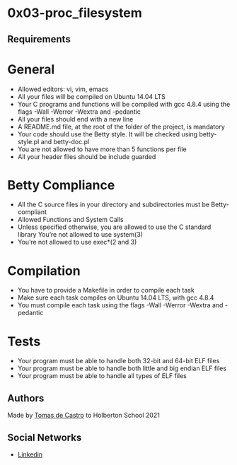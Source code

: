 # 0x03-proc_filesystem


## Requirements

# General
- Allowed editors: vi, vim, emacs
- All your files will be compiled on Ubuntu 14.04 LTS
- Your C programs and functions will be compiled with gcc 4.8.4 using the flags -Wall -Werror -Wextra and -pedantic
- All your files should end with a new line
- A README.md file, at the root of the folder of the project, is mandatory
- Your code should use the Betty style. It will be checked using betty-style.pl and betty-doc.pl
- You are not allowed to have more than 5 functions per file
- All your header files should be include guarded

# Betty Compliance
- All the C source files in your directory and subdirectories must be Betty-compliant
- Allowed Functions and System Calls
- Unless specified otherwise, you are allowed to use the C standard library
 You’re not allowed to use system(3)
- You’re not allowed to use exec*(2 and 3)

# Compilation
- You have to provide a Makefile in order to compile each task
- Make sure each task compiles on Ubuntu 14.04 LTS, with gcc 4.8.4
- You must compile each task using the flags -Wall -Werror -Wextra and -pedantic

# Tests
- Your program must be able to handle both 32-bit and 64-bit ELF files
- Your program must be able to handle both little and big endian ELF files
- Your program must be able to handle all types of ELF files

## Authors
Made by [Tomas de Castro](https://github.com/tomi1710) to Holberton School 2021

Social Networks
-------------------
- [Linkedin](https://www.linkedin.com/in/tomas-de-castro-guelfi-1872a1211/)
